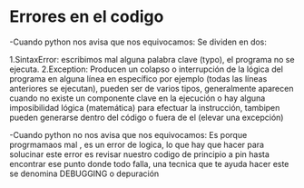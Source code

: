# Errores en el codigo
-Cuando python nos avisa que nos equivocamos: Se dividen en dos: 

1.SintaxError:  escribimos mal alguna palabra clave (typo), el programa no se ejecuta.
2.Exception:  Producen un colapso o interrupción de la lógica del programa en alguna línea en específico por ejemplo (todas las líneas anteriores se ejecutan), pueden ser de varios tipos, generalmente aparecen cuando no existe un componente clave en la ejecución o hay alguna imposibilidad lógica (matemática) para efectuar la instrucción, tambipen pueden generarse dentro del código o fuera de el (elevar una excepción)

-Cuando python no nos avisa que nos equivocamos: Es porque progrmamaos mal , es un error de logica, lo que hay que hacer para solucinar este error es revisar nuestro codigo de principio a pin hasta encontrar ese punto donde todo falla, una tecnica que te ayuda hacer este se denomina DEBUGGING o depuración